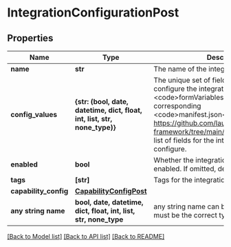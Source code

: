 # IntegrationConfigurationPost


## Properties
Name | Type | Description | Notes
------------ | ------------- | ------------- | -------------
**name** | **str** | The name of the integration configuration | 
**config_values** | **{str: (bool, date, datetime, dict, float, int, list, str, none_type)}** | The unique set of fields required to configure the integration. Refer to the &lt;code&gt;formVariables&lt;/code&gt; field in the corresponding &lt;code&gt;manifest.json&lt;/code&gt; at https://github.com/launchdarkly/integration-framework/tree/main/integrations for a full list of fields for the integration you wish to configure. | 
**enabled** | **bool** | Whether the integration configuration is enabled. If omitted, defaults to true | [optional] 
**tags** | **[str]** | Tags for the integration | [optional] 
**capability_config** | [**CapabilityConfigPost**](CapabilityConfigPost.md) |  | [optional] 
**any string name** | **bool, date, datetime, dict, float, int, list, str, none_type** | any string name can be used but the value must be the correct type | [optional]

[[Back to Model list]](../README.md#documentation-for-models) [[Back to API list]](../README.md#documentation-for-api-endpoints) [[Back to README]](../README.md)


